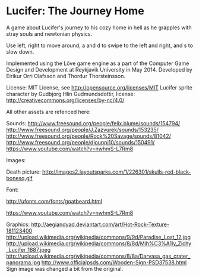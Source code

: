 Lucifer: The Journey Home
=======

A game about Lucifer's journey to his cozy home in hell as he grapples with stray souls and newtonian physics.

Use left, right to move around, a and d to swipe to the left and right, and s to slow down.

Implemented using the Löve game engine as a part of the Computer Game Design and Development at Reykjavik University in May 2014. Developed by Eirikur Orri Olafsson and Thordur Thorsteinsson.

License: MIT License, see http://opensource.org/licenses/MIT
Lucifer sprite character by Gudbjorg Hlin Gudmundsdottir, license: http://creativecommons.org/licenses/by-nc/4.0/

All other assets are refenced here:

Sounds:
http://www.freesound.org/people/felix.blume/sounds/154794/
http://www.freesound.org/people/J.Zazvurek/sounds/153235/
http://www.freesound.org/people/Rock%20Savage/sounds/81042/
http://www.freesound.org/people/djouppi10/sounds/150491/
https://www.youtube.com/watch?v=nwhmS-L7Rm8


Images:

Death picture: http://images2.layoutsparks.com/1/226301/skulls-red-black-bonesq.gif


Font:

http://ufonts.com/fonts/goatbeard.html


https://www.youtube.com/watch?v=nwhmS-L7Rm8

Graphics:
http://aegiandyad.deviantart.com/art/Hot-Rock-Texture-181123400
http://upload.wikimedia.org/wikipedia/commons/9/9d/Paradise_Lost_12.jpg
http://upload.wikimedia.org/wikipedia/commons/8/8d/Mih%C3%A1ly_Zichy_Lucifer_1887.jpeg
http://upload.wikimedia.org/wikipedia/commons/8/8a/Darvasa_gas_crater_panorama.jpg
http://www.officialpsds.com/Wooden-Sign-PSD37538.html
Sign image was changed a bit from the original.